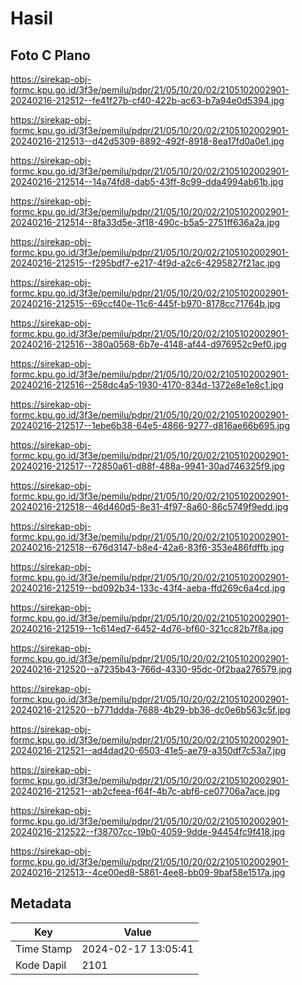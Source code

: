 # Hasil

## Foto C Plano

https://sirekap-obj-formc.kpu.go.id/3f3e/pemilu/pdpr/21/05/10/20/02/2105102002901-20240216-212512--fe41f27b-cf40-422b-ac63-b7a94e0d5394.jpg

https://sirekap-obj-formc.kpu.go.id/3f3e/pemilu/pdpr/21/05/10/20/02/2105102002901-20240216-212513--d42d5309-8892-492f-8918-8ea17fd0a0e1.jpg

https://sirekap-obj-formc.kpu.go.id/3f3e/pemilu/pdpr/21/05/10/20/02/2105102002901-20240216-212514--14a74fd8-dab5-43ff-8c99-dda4994ab61b.jpg

https://sirekap-obj-formc.kpu.go.id/3f3e/pemilu/pdpr/21/05/10/20/02/2105102002901-20240216-212514--8fa33d5e-3f18-490c-b5a5-2751ff636a2a.jpg

https://sirekap-obj-formc.kpu.go.id/3f3e/pemilu/pdpr/21/05/10/20/02/2105102002901-20240216-212515--f295bdf7-e217-4f9d-a2c6-4295827f21ac.jpg

https://sirekap-obj-formc.kpu.go.id/3f3e/pemilu/pdpr/21/05/10/20/02/2105102002901-20240216-212515--69ccf40e-11c6-445f-b970-8178cc71764b.jpg

https://sirekap-obj-formc.kpu.go.id/3f3e/pemilu/pdpr/21/05/10/20/02/2105102002901-20240216-212516--380a0568-6b7e-4148-af44-d976952c9ef0.jpg

https://sirekap-obj-formc.kpu.go.id/3f3e/pemilu/pdpr/21/05/10/20/02/2105102002901-20240216-212516--258dc4a5-1930-4170-834d-1372e8e1e8c1.jpg

https://sirekap-obj-formc.kpu.go.id/3f3e/pemilu/pdpr/21/05/10/20/02/2105102002901-20240216-212517--1ebe6b38-64e5-4866-9277-d816ae66b695.jpg

https://sirekap-obj-formc.kpu.go.id/3f3e/pemilu/pdpr/21/05/10/20/02/2105102002901-20240216-212517--72850a61-d88f-488a-9941-30ad746325f9.jpg

https://sirekap-obj-formc.kpu.go.id/3f3e/pemilu/pdpr/21/05/10/20/02/2105102002901-20240216-212518--46d460d5-8e31-4f97-8a60-86c5749f9edd.jpg

https://sirekap-obj-formc.kpu.go.id/3f3e/pemilu/pdpr/21/05/10/20/02/2105102002901-20240216-212518--676d3147-b8e4-42a6-83f6-353e486fdffb.jpg

https://sirekap-obj-formc.kpu.go.id/3f3e/pemilu/pdpr/21/05/10/20/02/2105102002901-20240216-212519--bd092b34-133c-43f4-aeba-ffd269c6a4cd.jpg

https://sirekap-obj-formc.kpu.go.id/3f3e/pemilu/pdpr/21/05/10/20/02/2105102002901-20240216-212519--1c614ed7-6452-4d76-bf60-321cc82b7f8a.jpg

https://sirekap-obj-formc.kpu.go.id/3f3e/pemilu/pdpr/21/05/10/20/02/2105102002901-20240216-212520--a7235b43-766d-4330-95dc-0f2baa276579.jpg

https://sirekap-obj-formc.kpu.go.id/3f3e/pemilu/pdpr/21/05/10/20/02/2105102002901-20240216-212520--b771ddda-7688-4b29-bb36-dc0e6b563c5f.jpg

https://sirekap-obj-formc.kpu.go.id/3f3e/pemilu/pdpr/21/05/10/20/02/2105102002901-20240216-212521--ad4dad20-6503-41e5-ae79-a350df7c53a7.jpg

https://sirekap-obj-formc.kpu.go.id/3f3e/pemilu/pdpr/21/05/10/20/02/2105102002901-20240216-212521--ab2cfeea-f64f-4b7c-abf6-ce07706a7ace.jpg

https://sirekap-obj-formc.kpu.go.id/3f3e/pemilu/pdpr/21/05/10/20/02/2105102002901-20240216-212522--f38707cc-19b0-4059-9dde-94454fc9f418.jpg

https://sirekap-obj-formc.kpu.go.id/3f3e/pemilu/pdpr/21/05/10/20/02/2105102002901-20240216-212513--4ce00ed8-5861-4ee8-bb09-9baf58e1517a.jpg


## Metadata

| Key        | Value               |
| ---------- | ------------------- |
| Time Stamp | 2024-02-17 13:05:41 |
| Kode Dapil | 2101                |



